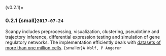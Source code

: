 (v0.2.1)=
### 0.2.1 {small}`2017-07-24`

Scanpy includes preprocessing, visualization, clustering, pseudotime and
trajectory inference, differential expression testing and simulation of gene
regulatory networks. The implementation efficiently deals with [datasets of more
than one million cells](https://github.com/scverse/scanpy_usage/tree/master/170522_visualizing_one_million_cells). {smaller}`A Wolf, P Angerer`
